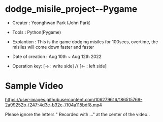 # dodge_misile_project--Pygame

- Creater : Yeonghwan Park (John Park)
- Tools : Python(Pygame)
- Explantion :
This is the game dodging misiles for 100secs, overtime, the misiles will come down faster and faster

- Date of creation : Aug 10th ~ Aug 12th 2022
- Operation key: [→ : write side] // [← : left side]


# Sample Video
https://user-images.githubusercontent.com/106279616/186515769-2a99252b-f247-4d3e-b32e-7f04a115bdf8.mp4

Please ignore the letters " Recorded with ..." at the center of the video..

